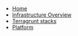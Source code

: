 - [Home](./)
- [Infrastructure Overview](../../index.md)
- [Terragrunt stacks](../index.md)
- [Platform](index.md)

